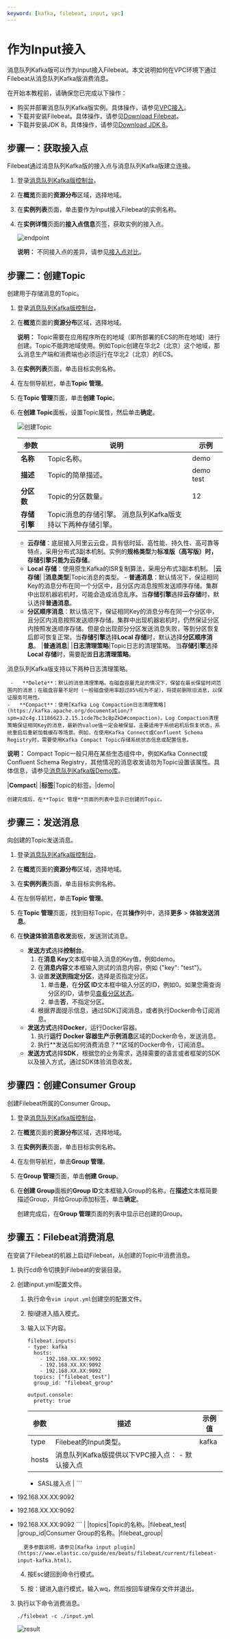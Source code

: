 ```yaml
---
keyword: [kafka, filebeat, input, vpc]
---
```


# 作为Input接入

消息队列Kafka版可以作为Input接入Filebeat。本文说明如何在VPC环境下通过Filebeat从消息队列Kafka版消费消息。

在开始本教程前，请确保您已完成以下操作：

-   购买并部署消息队列Kafka版实例。具体操作，请参见[VPC接入](/intl.zh-CN/快速入门/步骤二：购买和部署实例/VPC接入.md)。
-   下载并安装Filebeat。具体操作，请参见[Download Filebeat](https://www.elastic.co/guide/en/logstash/7.6/installing-logstash.html)。
-   下载并安装JDK 8。具体操作，请参见[Download JDK 8](https://www.oracle.com/java/technologies/javase/javase-jdk8-downloads.html)。

## 步骤一：获取接入点

Filebeat通过消息队列Kafka版的接入点与消息队列Kafka版建立连接。

1.  登录[消息队列Kafka版控制台](https://kafka.console.aliyun.com/?spm=a2c4g.11186623.2.22.6bf72638IfKzDm)。

2.  在**概览**页面的**资源分布**区域，选择地域。

3.  在**实例列表**页面，单击要作为Input接入Filebeat的实例名称。

4.  在**实例详情**页面的**接入点信息**页签，获取实例的接入点。

    ![endpoint](https://static-aliyun-doc.oss-accelerate.aliyuncs.com/assets/img/zh-CN/2804172261/p111363.png)

    **说明：** 不同接入点的差异，请参见[接入点对比](/intl.zh-CN/产品简介/接入点对比.md)。


## 步骤二：创建Topic

创建用于存储消息的Topic。

1.  登录[消息队列Kafka版控制台](https://kafka.console.aliyun.com/?spm=a2c4g.11186623.2.22.6bf72638IfKzDm)。

2.  在**概览**页面的**资源分布**区域，选择地域。

    **说明：** Topic需要在应用程序所在的地域（即所部署的ECS的所在地域）进行创建。Topic不能跨地域使用。例如Topic创建在华北2（北京）这个地域，那么消息生产端和消费端也必须运行在华北2（北京）的ECS。

3.  在**实例列表**页面，单击目标实例名称。

4.  在左侧导航栏，单击**Topic 管理**。

5.  在**Topic 管理**页面，单击**创建 Topic**。

6.  在**创建 Topic**面板，设置Topic属性，然后单击**确定**。

    ![创建Topic](https://static-aliyun-doc.oss-accelerate.aliyuncs.com/assets/img/zh-CN/8808912261/p278627.png)

    |参数|说明|示例|
    |--|--|--|
    |**名称**|Topic名称。|demo|
    |**描述**|Topic的简单描述。|demo test|
    |**分区数**|Topic的分区数量。|12|
    |**存储引擎**|Topic消息的存储引擎。 消息队列Kafka版支持以下两种存储引擎。

     -   **云存储**：底层接入阿里云云盘，具有低时延、高性能、持久性、高可靠等特点，采用分布式3副本机制。实例的**规格类型**为**标准版（高写版）**时，存储引擎只能为**云存储**。
    -   **Local 存储**：使用原生Kafka的ISR复制算法，采用分布式3副本机制。
|**云存储**|
    |**消息类型**|Topic消息的类型。     -   **普通消息**：默认情况下，保证相同Key的消息分布在同一个分区中，且分区内消息按照发送顺序存储。集群中出现机器宕机时，可能会造成消息乱序。当**存储引擎**选择**云存储**时，默认选择**普通消息**。
    -   **分区顺序消息**：默认情况下，保证相同Key的消息分布在同一个分区中，且分区内消息按照发送顺序存储。集群中出现机器宕机时，仍然保证分区内按照发送顺序存储。但是会出现部分分区发送消息失败，等到分区恢复后即可恢复正常。当**存储引擎**选择**Local 存储**时，默认选择**分区顺序消息**。
|**普通消息**|
    |**日志清理策略**|Topic日志的清理策略。 当**存储引擎**选择**Local 存储**时，需要配置**日志清理策略**。

 消息队列Kafka版支持以下两种日志清理策略。

     -   **Delete**：默认的消息清理策略。在磁盘容量充足的情况下，保留在最长保留时间范围内的消息；在磁盘容量不足时（一般磁盘使用率超过85%视为不足），将提前删除旧消息，以保证服务可用性。
    -   **Compact**：使用[Kafka Log Compaction日志清理策略](https://kafka.apache.org/documentation/?spm=a2c4g.11186623.2.15.1cde7bc3c8pZkD#compaction)。Log Compaction清理策略保证相同Key的消息，最新的value值一定会被保留。主要适用于系统宕机后恢复状态，系统重启后重新加载缓存等场景。例如，在使用Kafka Connect或Confluent Schema Registry时，需要使用Kafka Compact Topic存储系统状态信息或配置信息。

**说明：** Compact Topic一般只用在某些生态组件中，例如Kafka Connect或Confluent Schema Registry，其他情况的消息收发请勿为Topic设置该属性。具体信息，请参见[消息队列Kafka版Demo库](https://code.aliyun.com/alikafka/aliware-kafka-demos/tree/master)。

|**Compact**|
    |**标签**|Topic的标签。|demo|

    创建完成后，在**Topic 管理**页面的列表中显示已创建的Topic。


## 步骤三：发送消息

向创建的Topic发送消息。

1.  登录[消息队列Kafka版控制台](https://kafka.console.aliyun.com/?spm=a2c4e.11153940.0.0.473e500dpMSQGl#/TopicManagement?regionId=cn-hangzhou&instanceId=alikafka_pre-cn-4591fbkd400a)。

2.  在**概览**页面的**资源分布**区域，选择地域。

3.  在**实例列表**页面，单击目标实例名称。

4.  在左侧导航栏，单击**Topic 管理**。

5.  在**Topic 管理**页面，找到目标Topic，在其**操作**列中，选择**更多** \> **体验发送消息**。

6.  在**快速体验消息收发**面板，发送测试消息。

    -   **发送方式**选择**控制台**。
        1.  在**消息 Key**文本框中输入消息的Key值，例如demo。
        2.  在**消息内容**文本框输入测试的消息内容，例如 \{"key": "test"\}。
        3.  设置**发送到指定分区**，选择是否指定分区。
            1.  单击**是**，在**分区 ID**文本框中输入分区的ID，例如0。如果您需查询分区的ID，请参见[查看分区状态](/intl.zh-CN/用户指南/Topic/查看分区状态.md)。
            2.  单击**否**，不指定分区。
        4.  根据界面提示信息，通过SDK订阅消息，或者执行Docker命令订阅消息。
    -   **发送方式**选择**Docker**，运行Docker容器。
        1.  执行**运行 Docker 容器生产示例消息**区域的Docker命令，发送消息。
        2.  执行**发送后如何消费消息？**区域的Docker命令，订阅消息。
    -   **发送方式**选择**SDK**，根据您的业务需求，选择需要的语言或者框架的SDK以及接入方式，通过SDK体验消息收发。

## 步骤四：创建Consumer Group

创建Filebeat所属的Consumer Group。

1.  登录[消息队列Kafka版控制台](https://kafka.console.aliyun.com/?spm=a2c4g.11186623.2.22.6bf72638IfKzDm)。

2.  在**概览**页面的**资源分布**区域，选择地域。

3.  在**实例列表**页面，单击目标实例名称。

4.  在左侧导航栏，单击**Group 管理**。

5.  在**Group 管理**页面，单击**创建 Group**。

6.  在**创建 Group**面板的**Group ID**文本框输入Group的名称，在**描述**文本框简要描述Group，并给Group添加标签，单击**确定**。

    创建完成后，在**Group 管理**页面的列表中显示已创建的Group。


## 步骤五：Filebeat消费消息

在安装了Filebeat的机器上启动Filebeat，从创建的Topic中消费消息。

1.  执行cd命令切换到Filebeat的安装目录。

2.  创建input.yml配置文件。

    1.  执行命令`vim input.yml`创建空的配置文件。

    2.  按i键进入插入模式。

    3.  输入以下内容。

        ```
        filebeat.inputs:
        - type: kafka
          hosts:
            - 192.168.XX.XX:9092
            - 192.168.XX.XX:9092
            - 192.168.XX.XX:9092
          topics: ["filebeat_test"]
          group_id: "filebeat_group"
        
        output.console:
          pretty: true
        ```

        |参数|描述|示例值|
        |--|--|---|
        |type|Filebeat的Input类型。|kafka|
        |hosts|消息队列Kafka版提供以下VPC接入点：         -   默认接入点
        -   SASL接入点
|        ```
- 192.168.XX.XX:9092
- 192.168.XX.XX:9092
- 192.168.XX.XX:9092
        ``` |
        |topics|Topic的名称。|filebeat\_test|
        |group\_id|Consumer Group的名称。|filebeat\_group|

        更多参数说明，请参见[Kafka input plugin](https://www.elastic.co/guide/en/beats/filebeat/current/filebeat-input-kafka.html)。

    4.  按Esc键回到命令行模式。

    5.  按：键进入底行模式，输入wq，然后按回车键保存文件并退出。

3.  执行以下命令消费消息。

    ```
    ./filebeat -c ./input.yml
    ```

    ![result](https://static-aliyun-doc.oss-accelerate.aliyuncs.com/assets/img/zh-CN/9684125951/p106207.png)


